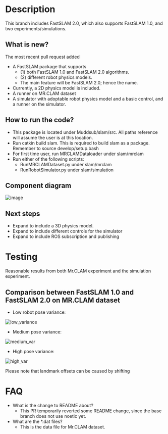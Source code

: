 # Description
This branch includes FastSLAM 2.0, which also supports FastSLAM 1.0, and two experiments/simulations.

## What is new?
The most recent pull request added

- A FastSLAM package that supports 
  - (1) both FastSLAM 1.0 and FastSLAM 2.0 algorithms. 
  - (2) different robot physics models.  
  - The main feature will be FastSLAM 2.0; hence the name. 
- Currently, a 2D physics model is included.
- A runner on MR.CLAM dataset
- A simulator with adoptable robot physics model and a basic control, and a runner on the simulator. 

## How to run the code?
- This package is located under Muddsub/slam/src. All paths reference will assume the user is at this location. 
- Run catkin build slam. This is required to build slam as a package. Remember to source develop/setup.bash
- For first time user, run MRCLAMDataloader under slam/mrclam
- Run either of the following scripts:
  - RunMRCLAMDataset.py under slam/mrclam
  - RunRobotSimulator.py under slam/simulation

## Component diagram
![image](https://user-images.githubusercontent.com/43415086/128655282-d182ad67-151c-4360-82fe-2e9fbfdd639b.png)

## Next steps
- Expand to include a 3D physics model.
- Expand to include different controls for the simulator
- Expand to include ROS subscription and publishing
# Testing
Reasonable results from both Mr.CLAM experiment and the simulation experiment.

## Comparison between FastSLAM 1.0 and FastSLAM 2.0 on MR.CLAM dataset
- Low robot pose variance:

![low_variance](https://user-images.githubusercontent.com/43415086/128771016-d36f2ad1-4a00-454c-83bb-0213f816768b.png)

- Medium pose variance:

![medium_var](https://user-images.githubusercontent.com/43415086/128771229-fe9feae8-6e67-46f9-9a01-cb29a3cf80a5.png)

- High pose variance:

![high_var](https://user-images.githubusercontent.com/43415086/128771248-1013ccb7-8551-4564-92e1-c6b642ac629c.png)

Please note that landmark offsets can be caused by shifting

# FAQ
- What is the change to README about?
  - This PR temporarily reverted some README change, since the base branch does not use noetic yet.
- What are the *.dat files?
  - This is the data file for Mr.CLAM dataset.  
